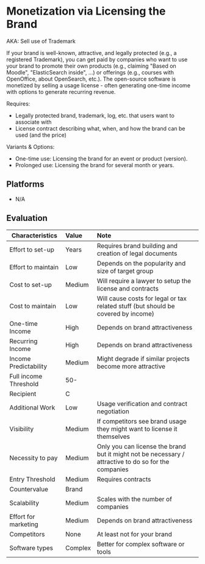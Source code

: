 # Monetization via Licensing the Brand
AKA: Sell use of Trademark

If your brand is well-known, attractive, and legally protected (e.g., a registered Trademark), you can get paid by companies who want to use your brand to promote their own products (e.g., claiming "Based on Moodle", "ElasticSearch inside", ...) or offerings (e.g., courses with OpenOffice, about OpenSearch, etc.). The open-source software is monetized by selling a usage license - often generating one-time income with options to generate recurring revenue.

Requires:
* Legally protected brand, trademark, log, etc. that users want to associate with
* License contract describing what, when, and how the brand can be used (and the price)

Variants & Options:
* One-time use: Licensing the brand for an event or product (version).
* Prolonged use: Licensing the brand for several month or years.

## Platforms
* N/A

## Evaluation

| Characteristics                   | Value  | Note |
| --------------------------------- |:------ |:---- |
| Effort to set-up                  | Years  | Requires brand building and creation of legal documents
| Effort to maintain                | Low    | Depends on the popularity and size of target group
| Cost to set-up                    | Medium | Will require a lawyer to setup the license and contracts
| Cost to maintain                  | Low    | Will cause costs for legal or tax related stuff (but should be covered by income)
| One-time Income                   | High   | Depends on brand attractiveness
| Recurring Income                  | High   | Depends on brand attractiveness
| Income Predictability             | Medium | Might degrade if similar projects become more attractive
| Full income Threshold             | 50-    | 
| Recipient                         | C      | 
| Additional Work                   | Low    | Usage verification and contract negotiation
| Visibility                        | Medium | If competitors see brand usage they might want to license it themselves
| Necessity to pay                  | Medium | Only you can license the brand but it might not be necessary / attractive to do so for the companies
| Entry Threshold                   | Medium | Requires contracts
| Countervalue                      | Brand  | 
| Scalability                       | Medium | Scales with the number of companies
| Effort for marketing              | Medium | Depends on brand attractiveness
| Competitors                       | None   | At least not for your brand
| Software types                    | Complex| Better for complex software or tools
